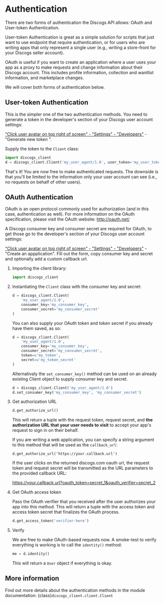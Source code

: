 # Authentication

There are two forms of authentication the Discogs API allows: OAuth and
User-token Authentication.

User-token Authentication is great as a simple solution for scripts that just
want to use endpoint that require authentication, or for users who are writing
apps that only represent a single user (e.g., writing a store-front for your
Discogs seller account).

OAuth is useful if you want to create an application where a user uses your app
as a proxy to make requests and change information about their Discogs account.
This includes profile information, collection and wantlist information, and
marketplace changes.

We will cover both forms of authentication below.

## User-token Authentication

This is the simpler one of the two authentication methods. You need to generate
a token in the developer's section of your Discogs user account settings:

["Click user avatar on top right of screen" - "Settings" - "Developers"](
https://www.discogs.com/settings/developers) - "Generate new token ".

Supply the token to the `Client` class:

```python
import discogs_client
d = discogs_client.Client('my_user_agent/1.0', user_token='my_user_token')
```

That's it! You are now free to make authenticated requests. The downside is
that you'll be limited to the information only your user account can see
(i.e., no requests on behalf of other users).



## OAuth Authentication

OAuth is an open protocol commonly used for authorization (and in this case,
authentication as well). For more information on the OAuth specification,
please visit the OAuth website: http://oauth.net/

A Discogs consumer key and consumer secret are required for OAuth, to get
those go to the developer's section of your Discogs user account settings:

["Click user avatar on top right of screen" - "Settings" - "Developers"](
https://www.discogs.com/settings/developers) - "Create
an appplication". Fill out the form, copy consumer key and secret and optionally
add a custom callback url.

1. Importing the client library:
    ```python
    import discogs_client
    ```

2. Instantiating the `Client` class with the consumer key and secret:

    ```python
    d = discogs_client.Client(
        'my_user_agent/1.0',
        consumer_key='my_consumer_key',
        consumer_secret='my_consumer_secret'
    )
    ```

    You can also supply your OAuth token and token secret if you already have
    them saved, as so:

    ```python
    d = discogs_client.Client(
        'my_user_agent/1.0',
        consumer_key='my_consumer_key',
        consumer_secret='my_consumer_secret',
        token=u'my_token',
        secret=u'my_token_secret'
    )
    ```

    Alternativaly the `set_consumer_key()` method can be used on an already
    existing Client object to supply consumer key and secret.

    ```python
    d = discogs_client.Client('my_user_agent/1.0')
    d.set_consumer_key('my_consumer_key', 'my_consumer_secret')
    ```

4. Get authorization URL

    ```python
    d.get_authorize_url()
    ```

    This will return a tuple with the request token, request secret, and **the
    authorization URL that your user needs to visit** to accept your app's
    request to sign in on their behalf.

    If you are writing a web application, you can specify a string argument
    to this method that will be used as the `callback_url`:

    ```
    d.get_authorize_url('https://your.callback.url')
    ```

    If the user clicks on the returned discogs.com oauth url, the request token
    and request secret will be transmitted as the URL parameters to the provided
    callback URL:

    https://your.callback.url?oauth_token=secret_1&oauth_verifier=secret_2

5. Get OAuth access token

    Pass the OAuth verifier that you received after the user authorizes your app
    into this method. This will return a tuple with the access token and access
    token secret that finalizes the OAuth process.

    ```python
    d.get_access_token('verifier-here')
    ```

6. Verify

    We are free to make OAuth-based requests now. A smoke-test to verify
    everything is working is to call the `identity()` method:

    ```python
    me = d.identity()
    ```

    This will return a `User` object if everything is okay.

## More information

Find out more details about the authentication methods in the module
documentation: {class}`discogs_client.client.Client`
